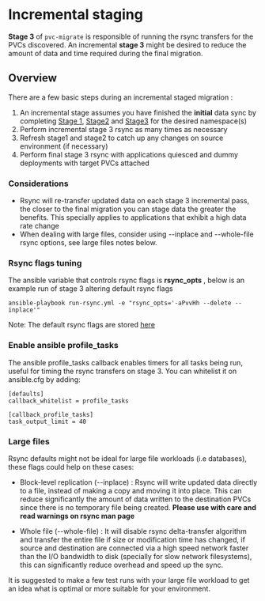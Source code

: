 # Incremental staging

**Stage 3** of `pvc-migrate` is responsible of running the rsync transfers for the PVCs discovered. An incremental **stage 3** might be desired to reduce the amount of data and time required during the final migration.

## Overview

There are a few basic steps during an incremental staged migration :

1. An incremental stage assumes you have finished the **initial** data sync by completing [Stage 1](../1_pvc_data_gen), [Stage2](../2_pvc_destination_gen) and [Stage3](../3_run_rsync) for the desired namespace(s)
2. Perform incremental stage 3 rsync as many times as necessary
3. Refresh stage1 and stage2 to catch up any changes on source environment (if necessary)
4. Perform final stage 3 rsync with applications quiesced and dummy deployments with target PVCs attached

### Considerations

- Rsync will re-transfer updated data on each stage 3 incremental pass, the closer to the final migration you can stage data the greater the benefits. This specially applies to applications that exhibit a high data rate change
- When dealing with large files, consider using --inplace and --whole-file rsync options, see large files notes below.

### Rsync flags tuning

The ansible variable that controls rsync flags is __rsync_opts__ , below is an example run of stage 3 altering default rsync flags

```
ansible-playbook run-rsync.yml -e "rsync_opts='-aPvvHh --delete --inplace'"
```

Note: The default rsync flags are stored [here](../3_run_rsync/defaults.yml)

### Enable ansible profile_tasks

The ansible profile_tasks callback enables timers for all tasks being run, useful for timing the rsync transfers on stage 3. You can whitelist it on ansible.cfg by adding: 
```
[defaults]
callback_whitelist = profile_tasks

[callback_profile_tasks]
task_output_limit = 40
```

### Large files

Rsync defaults might not be ideal for large file workloads (i.e databases), these flags could help on these cases:

- Block-level replication (--inplace) : Rsync will write updated data directly to a file, instead of making a copy and moving it into place. This can reduce significantly the amount of data written to the destination PVCs since there is no temporary file being created. **Please use with care and read warnings on rsync man page**

- Whole file (--whole-file) : It will disable rsync delta-transfer algorithm and transfer the entire file if size or modification time has changed, if source and destination are connected via a high speed network faster than the I/O bandwidth to disk (specially for slow network filesystems), this can significantly reduce overhead and speed up the sync.

It is suggested to make a few test runs with your large file workload to get an idea what is optimal or more suitable for your environment.
